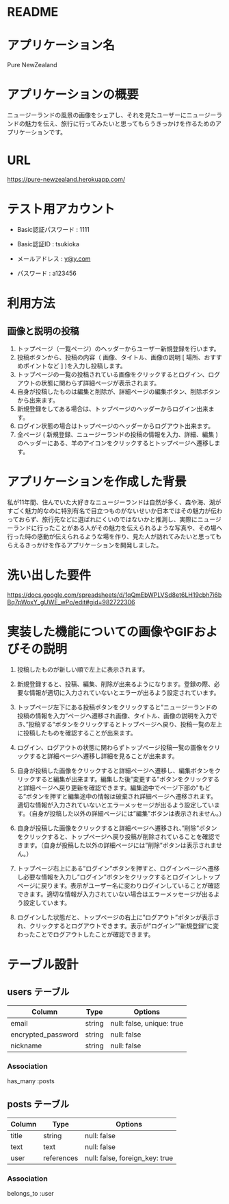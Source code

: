 # README

# アプリケーション名

Pure NewZealand

# アプリケーションの概要

ニュージーランドの風景の画像をシェアし、それを見たユーザーにニュージーランドの魅力を伝え、旅行に行ってみたいと思ってもらうきっかけを作るためのアプリケーションです。

# URL

https://pure-newzealand.herokuapp.com/

# テスト用アカウント　

- Basic認証パスワード : 1111

- Basic認証ID : tsukioka

- メールアドレス : y@y.com

- パスワード : a123456

# 利用方法

## 画像と説明の投稿

1. トップページ（一覧ページ）のヘッダーからユーザー新規登録を行います。
2. 投稿ボタンから、投稿の内容（ 画像、タイトル、画像の説明 [ 場所、おすすめポイントなど ] )を入力し投稿します。
3.  トップページの一覧の投稿されている画像をクリックするとログイン、ログアウトの状態に関わらず詳細ページが表示されます。
4. 自身が投稿したものは編集と削除が、詳細ページの編集ボタン、削除ボタンから出来ます。
5. 新規登録をしてある場合は、トップページのヘッダーからログイン出来ます。
6. ログイン状態の場合はトップページのヘッダーからログアウト出来ます。
7. 全ページ ( 新規登録、ニュージーランドの投稿の情報を入力、詳細、編集 ) のヘッダーにある、羊のアイコンをクリックするとトップページへ遷移します。

# アプリケーションを作成した背景

私が11年間、住んでいた大好きなニュージーランドは自然が多く、森や海、湖がすごく魅力的なのに特別有名で目立つものがないせいか日本ではその魅力が伝わっておらず、旅行先などに選ばれにくいのではないかと推測し、実際にニュージーランドに行ったことがある人がその魅力を伝えられるような写真や、その場へ行った時の感動が伝えられるような場を作り、見た人が訪れてみたいと思ってもらえるきっかけを作るアプリケーションを開発しました。

# 洗い出した要件

https://docs.google.com/spreadsheets/d/1qQmEbWPLVSd8et6LH19cbh7i6bBq7pWoxY_gUWE_wPo/edit#gid=982722306

# 実装した機能についての画像やGIFおよびその説明

1. 投稿したものが新しい順で左上に表示されます。

2. 新規登録すると、投稿、編集、削除が出来るようになります。登録の際、必要な情報が適切に入力されていないとエラーが出るよう設定されています。

3. トップページ左下にある投稿ボタンをクリックすると”ニュージーランドの投稿の情報を入力”ページへ遷移され画像、タイトル、画像の説明を入力でき、”投稿する”ボタンをクリックするとトップページへ戻り、投稿一覧の左上に投稿したものを確認することが出来ます。

4. ログイン、ログアウトの状態に関わらずトップページ投稿一覧の画像をクリックすると詳細ページへ遷移し詳細を見ることが出来ます。

5. 自身が投稿した画像をクリックすると詳細ページへ遷移し、編集ボタンをクリックすると編集が出来ます。編集した後”変更する”ボタンをクリックすると詳細ページへ戻り更新を確認できます。編集途中でページ下部の"もどる”ボタンを押すと編集途中の情報は破棄され詳細ページへ遷移されます。
適切な情報が入力されていないとエラーメッセージが出るよう設定しています。（自身が投稿した以外の詳細ページには”編集”ボタンは表示されません。）

6. 自身が投稿した画像をクリックすると詳細ページへ遷移され、”削除”ボタンをクリックすると、トップページへ戻り投稿が削除されていることを確認できます。（自身が投稿した以外の詳細ページには”削除”ボタンは表示されません。）


7. トップページ右上にある”ログイン”ボタンを押すと、ログインページへ遷移し必要な情報を入力し”ログイン”ボタンをクリックするとログインしトップページに戻ります。表示がユーザー名に変わりログインしていることが確認できます。適切な情報が入力されていない場合はエラーメッセージが出るよう設定しています。

8. ログインした状態だと、トップページの右上に”ログアウト”ボタンが表示され、クリックするとログアウトできます。表示が”ログイン””新規登録”に変わったことでログアウトしたことが確認できます。










# テーブル設計

## users テーブル

| Column             | Type   | Options                   |
| ------------------ | ------ | --------------------------|
| email              | string | null: false, unique: true |
| encrypted_password | string | null: false               |
| nickname           | string | null: false               |


### Association
has_many :posts


## posts テーブル

| Column        | Type       | Options                        |
| -------       | ---------- | ------------------------------ |
| title         | string     | null: false                    |
| text          | text       | null: false                    |
| user          | references | null: false, foreign_key: true |


### Association
belongs_to :user